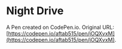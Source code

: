 # Night Drive

A Pen created on CodePen.io. Original URL: [https://codepen.io/aftab515/pen/jOQXvxM](https://codepen.io/aftab515/pen/jOQXvxM).

